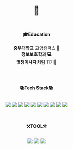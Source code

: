 <div align="center">

# 👋 <br>

</div>

<br>
<div align="center">

**🎓Education**<br><br>
**중부대학교** 고양캠퍼스 🏫<br>
**정보보호학과 💻**<br>
**멋쟁이사자처럼** 11기🦁<br>

</div>

<br>
<br>
<div align="center">

**📚Tech Stack📚**

</div>
<br>

<div align="center">
    <!-- 자바 -->
	<img src="https://img.shields.io/badge/Java-007396?style=flat&logo=java&logoColor=white" />
    <!-- 스프링부트 -->
    <img src="https://img.shields.io/badge/Spring Boot-6DB33F?style=flat&logo=SpringBoot&logoColor=white" />
    <!-- 스프링 시큐리티 -->
    <img src="https://img.shields.io/badge/springsecurity-6DB33F?style=flat&logo=springsecurity&logoColor=white" />
    <!-- gradle -->
    <img src="https://img.shields.io/badge/gradle-02303A?style=flat&logo=gradle&logoColor=white" />
    <!-- mysql -->
     <img src="https://img.shields.io/badge/mysql-4479A1?style=flat&logo=mysql&logoColor=white" />
     <!-- mariaDB -->
    <img src="https://img.shields.io/badge/mariadb-003545?style=flat&logo=mariadb&logoColor=white" />
    <!-- redis -->
    <img src="https://img.shields.io/badge/redis-DC382D?style=flat&logo=redis&logoColor=[로고색]" />
    <!-- aws -->
     <img src="https://img.shields.io/badge/amazonaws-232F3E?style=flat&logo=amazonaws&logoColor=white" />
     <!-- docker -->
      <img src="https://img.shields.io/badge/docker-2496ED?style=flat&logo=docker&logoColor=white" />
    <!-- swagger -->
    <img src="https://img.shields.io/badge/swagger-85EA2D?style=flat&logo=swagger&logoColor=white" />
    <!-- 기본 양식 -->
    <!-- <img src="https://img.shields.io/badge/[이름]-[색]?style=flat&logo=[이름]&logoColor=white" /> -->
</div>

<br>
<br>

<div align="center">

**⚒️TOOL⚒️**

</div>

<br>

<div align="center">
	<img src="https://img.shields.io/badge/Github-181717?style=flat&logo=github&logoColor=white"/>
    <img src="https://img.shields.io/badge/IntelliJ IDEA-000000?style=flat&logo=intellijidea&logoColor=white" />
    <img src="https://img.shields.io/badge/visualstudiocode-007ACC?style=flat&logo=visualstudiocode&logoColor=white" />
<div>
